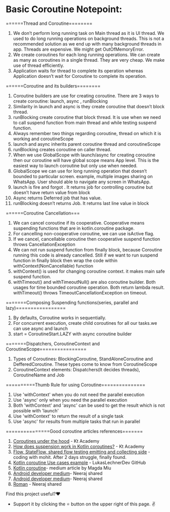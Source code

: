 # Basic Coroutine Notepoint:


======Thread and Coroutine========

1. We don’t perform long running task on Main thread as it is UI thread. We used to do long running operations on background threads. This is not a recommended solution as we end up with many background threads in app. Threads are expensive. We might get OutOfMemoryError.
2. We create coroutines for each long running operations. We can create as many as coroutines in a single thread. They are very cheap. We make use of thread efficiently.
3. Application waits for thread to complete its operation whereas Application doesn’t wait for Coroutine to complete its operation.


======Coroutine and its builders========

1. Coroutine builders are use for creating coroutine. There are 3 ways to create coroutine: launch, async , runBlocking
2. Similarity in launch and async is they create coroutine that doesn’t block thread.
3. runBlocking create coroutine that block thread. It is use when we need to call suspend function from main thread and  while testing suspend function.
4. Always remember two things regarding coroutine, thread on which it is working and coroutineScope
5. launch and async inherits parent coroutine thread and coroutineScope
6. runBlocking creates coroutine on caller thread.
7. When we use GlobalScope with launch/async for creating coroutine then our coroutine will have global scope means App level. This is the easiest way to launch coroutine but only use when needed.
8. GlobalScope we can use for long running operation that doesn’t bounded to particular screen. example, multiple images sharing on WhatsApp. User should able to navigate any screen in WhatsApp.
9. launch is fire and forgot . It returns job for controlling coroutine but doesn’t have return value from block
10. Async returns Deferred job that has value. 
11.  runBlocking doesn’t returns Job. It returns last line value in block


======Coroutine Cancellation===

1. We can cancel coroutine if its cooperative. Cooperative means suspending functions that are in kotlin.coroutine package.
2. For cancelling non-cooperative coroutine, we can use isActive flag.
3. If we cancel, cancellable coroutine then cooperative suspend function throws CancellationException
4. We can not run suspend function from finally block, because Coroutine running this code is already cancelled. Still if we want to run suspend function in finally block then wrap the code within withContext(NonCancellable) function
5. withContext() is used for changing coroutine context. it makes main safe suspend function.
6. withTimeout() and withTimeoutNull() are also coroutine builder. Both usages for time bounded coroutine operation. Both return lambda result. withTimeout() throws TimeoutCancellationException on timeout.


=======Composing Suspending functions(series, parallel and lazy)=================

1. By defaults, Coroutine works in sequentially.
2. For concurrent execution, create child coroutines for all our tasks.we can use async and launch
3. start = CoroutineStart.LAZY with async coroutine builder


=======Dispatchers, CoroutineContext and CoroutineScope================

1. Types of Coroutines: BlockingCoroutine, StandAloneCoroutine and DefferedCoroutine. These types come to know from CoroutineScope
2. CoroutineContext elements: Dispatchers(It decides threads), CoroutineName and Job

==========Thumb Rule for using Coroutine===============
1. Use 'withContext' when you do not need the parallel execution
2. Use 'async' only when you need the parallel execution
3. Both 'withContext' and 'async' can be used to get the result which is not possible with 'launch' 
4. Use 'withContext' to return the result of a single task
5. Use 'async' for results from multiple tasks that run in parallel

===============Good coroutine articles references=======
1) [Coroutines under the hood](https://kt.academy/article/cc-under-the-hood) - Kt Academy
2) [How does suspension work in Kotlin coroutines?](https://kt.academy/article/cc-suspension) - Kt Academy
3) [Flow, StateFlow, shared flow testing emitting and collecting side](https://codingwithmohit.com/coroutines/learning-shared-and-state-flows-with-tests/) - coding with mohit. After 2 days struggle, finally found.
4) [Kotlin coroutine Use cases example](https://github.com/LukasLechnerDev/Kotlin-Coroutine-Use-Cases-on-Android) - LukasLechnerDev GitHub
5) [Kotlin coroutine](https://magdamiu.medium.com/kotlin-coroutines-7938b5c7a11b)- medium article by Magda Miu
6) [Android developer medium](https://medium.com/androiddevelopers/coroutines-on-android-part-i-getting-the-background-3e0e54d20bb)- Neeraj shared
7) [Android developer medium](https://medium.com/androiddevelopers/exceptions-in-coroutines-ce8da1ec060c)- Neeraj shared
8) [Roman](https://elizarov.medium.com/?source=post_page-----f2cc748b2401--------------------------------) - Neeraj shared

Find this project useful?:heart:
- Support it by clicking the ⭐ button on the upper right of this page. :v:

